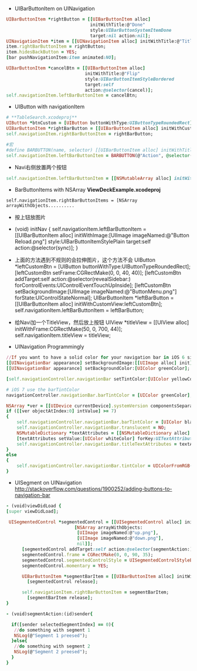 - UIBarButtonItem on UINavigation
```ruby
UIBarButtonItem *rightButton = [[UIBarButtonItem alloc] 
                                initWithTitle:@"Done" 
                                style:UIBarButtonSystemItemDone 
                                target:nil action:nil];
UINavigationItem *item = [[UINavigationItem alloc] initWithTitle:@"Title"];
item.rightBarButtonItem = rightButton;
item.hidesBackButton = YES;
[bar pushNavigationItem:item animated:NO];

UIBarButtonItem *cancelBtn = [[UIBarButtonItem alloc]
                              initWithTitle:@"Flip"
                              style:UIBarButtonItemStyleBordered
                              target:self
                              action:@selector(cancel)];
self.navigationItem.leftBarButtonItem = cancelBtn;
```

- UIButton with navigationItem
```ruby
# **TableSearch.xcodeproj**
UIButton *btnCustom = [UIButton buttonWithType:UIButtonTypeRoundedRect];
UIBarButtonItem *rightBarButton = [[UIBarButtonItem alloc] initWithCustomView:btnCustom];
self.navigationItem.rightBarButtonItem = rightBarButton;

#宏
#define BARBUTTON(name, selector) [[UIBarButtonItem alloc] initWithTitle:name style:UIBarButtonItemStyleBordered target:self action:selector]
self.navigationItem.leftBarButtonItem = BARBUTTON(@"Action", @selector(sendMail:));

```

- Navi右侧放置两个按钮
```ruby
self.navigationItem.leftBarButtonItem = [[NSMutableArray alloc] initWithObjects:												[[UIBarButtonItem alloc] initWithTitle:@"Email" style:UIBarButtonItemStyleBordered target:self action:@selector(sendMail:)], [[UIBarButtonItem alloc] initWithTitle:@"SMS" style:UIBarButtonItemStyleBordered target:self action:@selector(sendSMS:)],nil];
```

- BarButtonItems with NSArray **ViewDeckExample.xcodeproj**
```
self.navigationItem.rightBarButtonItems = [NSArray arrayWithObjects.......... 
```

- 按上钮放图片
- (void) initNav {
    self.navigationItem.leftBarButtonItem = [[UIBarButtonItem alloc] initWithImage:[UIImage imageNamed:@"Button Reload.png"] style:UIBarButtonItemStylePlain target:self action:@selector(sync)];
}
    
- 上面的方法遇到不规则的会拉伸图片，这个方法不会
UIButton *leftCustomBtn = [UIButton buttonWithType:UIButtonTypeRoundedRect];
[leftCustomBtn setFrame:CGRectMake(0, 0, 40, 40)];
[leftCustomBtn addTarget:self action:@selector(revealSidebar:) forControlEvents:UIControlEventTouchUpInside];
[leftCustomBtn setBackgroundImage:[UIImage imageNamed:@"ButtonMenu.png"] forState:UIControlStateNormal];
UIBarButtonItem *leftBarButton = [[UIBarButtonItem alloc] initWithCustomView:leftCustomBtn];
self.navigationItem.leftBarButtonItem = leftBarButton;

- 给Navi加一个TitleView，然后放上按钮
UIView *titleView = [[UIView alloc] initWithFrame:CGRectMake(50, 0, 700, 44)];
self.navigationItem.titleView = titleView;

- UINavigation Programmingly
```ruby
//If you want to have a solid color for your navigation bar in iOS 6 similar to iOS 7 use this
[[UINavigationBar appearance] setBackgroundImage:[[UIImage alloc] init] forBarMetrics:UIBarMetricsDefault];
[[UINavigationBar appearance] setBackgroundColor:[UIColor greenColor];

[self.navigationController.navigationBar setTintColor:[UIColor yellowColor]];

# iOS 7 use the barTintColor
navigationController.navigationBar.barTintColor = [UIColor greenColor];

NSArray *ver = [[UIDevice currentDevice].systemVersion componentsSeparatedByString:@"."];
if ([[ver objectAtIndex:0] intValue] >= 7)
{
    self.navigationController.navigationBar.barTintColor = [UIColor blackColor];
    self.navigationController.navigationBar.translucent = NO;
    NSMutableDictionary *textAttributes = [[NSMutableDictionary alloc] initWithDictionary:mainNavController.navigationBar.titleTextAttributes];
    [textAttributes setValue:[UIColor whiteColor] forKey:UITextAttributeTextColor];
    self.navigationController.navigationBar.titleTextAttributes = textAttributes;
}
else
{
    self.navigationController.navigationBar.tintColor = UIColorFromRGB(0x00cc00);;
}
```

- UISegment on UINavigation http://stackoverflow.com/questions/1900252/adding-buttons-to-navigation-bar
```ruby
- (void)viewDidLoad {
[super viewDidLoad];

 UISegmentedControl *segmentedControl = [[UISegmentedControl alloc] initWithItems:
                          [NSArray arrayWithObjects:
                           [UIImage imageNamed:@"up.png"],
                           [UIImage imageNamed:@"down.png"],
                           nil]];
      [segmentedControl addTarget:self action:@selector(segmentAction:) forControlEvents:UIControlEventValueChanged];
      segmentedControl.frame = CGRectMake(0, 0, 90, 35);
      segmentedControl.segmentedControlStyle = UISegmentedControlStyleBar;
      segmentedControl.momentary = YES;

      UIBarButtonItem *segmentBarItem = [[UIBarButtonItem alloc] initWithCustomView:segmentedControl];
        [segmentedControl release];

      self.navigationItem.rightBarButtonItem = segmentBarItem;
        [segmentBarItem release];
}

- (void)segmentAction:(id)sender{

  if([sender selectedSegmentIndex] == 0){
   //do something with segment 1
   NSLog(@"Segment 1 preesed");
  }else{
   //do something with segment 2
   NSLog(@"Segment 2 preesed");
  }
}

```